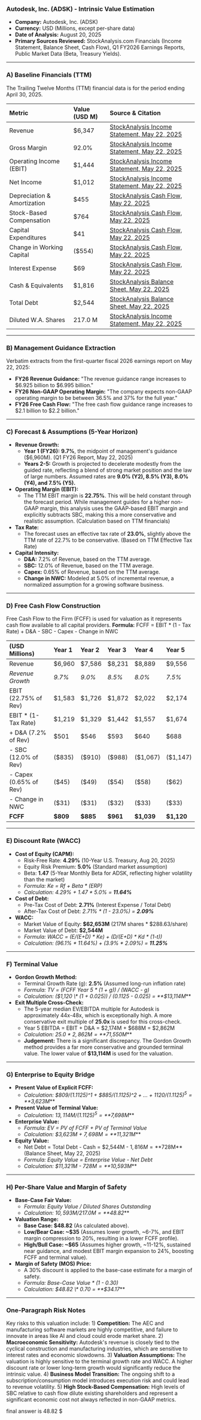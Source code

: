 ### **Autodesk, Inc. (ADSK) - Intrinsic Value Estimation**

*   **Company:** Autodesk, Inc. (ADSK)
*   **Currency:** USD (Millions, except per-share data)
*   **Date of Analysis:** August 20, 2025
*   **Primary Sources Reviewed:** StockAnalysis.com Financials (Income Statement, Balance Sheet, Cash Flow), Q1 FY2026 Earnings Reports, Public Market Data (Beta, Treasury Yields).

---

### **A) Baseline Financials (TTM)**

The Trailing Twelve Months (TTM) financial data is for the period ending April 30, 2025.

| Metric | Value (USD M) | Source & Citation |
| :--- | :--- | :--- |
| Revenue | $6,347 | [StockAnalysis Income Statement, May 22, 2025](https://stockanalysis.com/stocks/ADSK/financials/?p=quarterly) |
| Gross Margin | 92.0% | [StockAnalysis Income Statement, May 22, 2025](https://stockanalysis.com/stocks/ADSK/financials/?p=quarterly) |
| Operating Income (EBIT) | $1,444 | [StockAnalysis Income Statement, May 22, 2025](https://stockanalysis.com/stocks/ADSK/financials/?p=quarterly) |
| Net Income | $1,012 | [StockAnalysis Income Statement, May 22, 2025](https://stockanalysis.com/stocks/ADSK/financials/?p=quarterly) |
| Depreciation & Amortization | $455 | [StockAnalysis Cash Flow, May 22, 2025](https://stockanalysis.com/stocks/ADSK/financials/cash-flow-statement/?p=quarterly) |
| Stock-Based Compensation | $764 | [StockAnalysis Cash Flow, May 22, 2025](https://stockanalysis.com/stocks/ADSK/financials/cash-flow-statement/?p=quarterly) |
| Capital Expenditures | $41 | [StockAnalysis Cash Flow, May 22, 2025](https://stockanalysis.com/stocks/ADSK/financials/cash-flow-statement/?p=quarterly) |
| Change in Working Capital | ($554) | [StockAnalysis Cash Flow, May 22, 2025](https://stockanalysis.com/stocks/ADSK/financials/cash-flow-statement/?p=quarterly) |
| Interest Expense | $69 | [StockAnalysis Cash Flow, May 22, 2025](https://stockanalysis.com/stocks/ADSK/financials/cash-flow-statement/?p=quarterly) |
| Cash & Equivalents | $1,816 | [StockAnalysis Balance Sheet, May 22, 2025](https://stockanalysis.com/stocks/ADSK/financials/balance-sheet/?p=quarterly) |
| Total Debt | $2,544 | [StockAnalysis Balance Sheet, May 22, 2025](https://stockanalysis.com/stocks/ADSK/financials/balance-sheet/?p=quarterly) |
| Diluted W.A. Shares | 217.0 M | [StockAnalysis Income Statement, May 22, 2025](https://stockanalysis.com/stocks/ADSK/financials/?p=quarterly) |

---

### **B) Management Guidance Extraction**

Verbatim extracts from the first-quarter fiscal 2026 earnings report on May 22, 2025:
*   **FY26 Revenue Guidance:** "The revenue guidance range increases to $6.925 billion to $6.995 billion."
*   **FY26 Non-GAAP Operating Margin:** "The company expects non-GAAP operating margin to be between 36.5% and 37% for the full year."
*   **FY26 Free Cash Flow:** "The free cash flow guidance range increases to $2.1 billion to $2.2 billion."

---

### **C) Forecast & Assumptions (5-Year Horizon)**

*   **Revenue Growth:**
    *   **Year 1 (FY26):** **9.7%**, the midpoint of management's guidance ($6,960M). (Q1 FY26 Report, May 22, 2025)
    *   **Years 2-5:** Growth is projected to decelerate modestly from the guided rate, reflecting a blend of strong market position and the law of large numbers. Assumed rates are **9.0% (Y2), 8.5% (Y3), 8.0% (Y4), and 7.5% (Y5).**
*   **Operating Margin (EBIT):**
    *   The TTM EBIT margin is **22.75%**. This will be held constant through the forecast period. While management guides for a higher non-GAAP margin, this analysis uses the GAAP-based EBIT margin and explicitly subtracts SBC, making this a more conservative and realistic assumption. (Calculation based on TTM financials)
*   **Tax Rate:**
    *   The forecast uses an effective tax rate of **23.0%**, slightly above the TTM rate of 22.7% to be conservative. (Based on TTM Effective Tax Rate)
*   **Capital Intensity:**
    *   **D&A:** 7.2% of Revenue, based on the TTM average.
    *   **SBC:** 12.0% of Revenue, based on the TTM average.
    *   **Capex:** 0.65% of Revenue, based on the TTM average.
    *   **Change in NWC:** Modeled at 5.0% of incremental revenue, a normalized assumption for a growing software business.

---

### **D) Free Cash Flow Construction**

Free Cash Flow to the Firm (FCFF) is used for valuation as it represents cash flow available to all capital providers.
**Formula:** FCFF = EBIT \* (1 - Tax Rate) + D&A - SBC - Capex - Change in NWC

| (USD Millions) | **Year 1** | **Year 2** | **Year 3** | **Year 4** | **Year 5** |
| :--- | :--- | :--- | :--- | :--- | :--- |
| Revenue | $6,960 | $7,586 | $8,231 | $8,889 | $9,556 |
| *Revenue Growth* | *9.7%* | *9.0%* | *8.5%* | *8.0%* | *7.5%* |
| EBIT (22.75% of Rev) | $1,583 | $1,726 | $1,872 | $2,022 | $2,174 |
| EBIT \* (1-Tax Rate) | $1,219 | $1,329 | $1,442 | $1,557 | $1,674 |
| \+ D&A (7.2% of Rev) | $501 | $546 | $593 | $640 | $688 |
| \- SBC (12.0% of Rev) | ($835) | ($910) | ($988) | ($1,067) | ($1,147) |
| \- Capex (0.65% of Rev) | ($45) | ($49) | ($54) | ($58) | ($62) |
| \- Change in NWC | ($31) | ($31) | ($32) | ($33) | ($33) |
| **FCFF** | **$809** | **$885** | **$961** | **$1,039** | **$1,120** |

---

### **E) Discount Rate (WACC)**

*   **Cost of Equity (CAPM):**
    *   Risk-Free Rate: **4.29%** (10-Year U.S. Treasury, Aug 20, 2025)
    *   Equity Risk Premium: **5.0%** (Standard market assumption)
    *   Beta: **1.47** (5-Year Monthly Beta for ADSK, reflecting higher volatility than the market)
    *   *Formula: Ke = Rf + Beta \* (ERP)*
    *   *Calculation: 4.29% + 1.47 \* 5.0% = **11.64%***
*   **Cost of Debt:**
    *   Pre-Tax Cost of Debt: **2.71%** (Interest Expense / Total Debt)
    *   After-Tax Cost of Debt: *2.71% \* (1 - 23.0%) = **2.09%***
*   **WACC:**
    *   Market Value of Equity: **$62,653M** (217M shares \* $288.63/share)
    *   Market Value of Debt: **$2,544M**
    *   *Formula: WACC = (E/(E+D) \* Ke) + (D/(E+D) \* Kd \* (1-t))*
    *   *Calculation: (96.1% \* 11.64%) + (3.9% \* 2.09%) = **11.25%***

---

### **F) Terminal Value**

*   **Gordon Growth Method:**
    *   Terminal Growth Rate (g): **2.5%** (Assumed long-run inflation rate)
    *   *Formula: TV = (FCFF Year 5 \* (1 + g)) / (WACC - g)*
    *   *Calculation: ($1,120 \* (1 + 0.025)) / (0.1125 - 0.025) = **$13,114M***
*   **Exit Multiple Cross-Check:**
    *   The 5-year median EV/EBITDA multiple for Autodesk is approximately 44x-48x, which is exceptionally high. A more conservative exit multiple of **25.0x** is used for this cross-check.
    *   Year 5 EBITDA = EBIT + D&A = $2,174M + $688M = $2,862M
    *   *Calculation: 25.0 \* $2,862M = **$71,550M***
    *   **Judgement:** There is a significant discrepancy. The Gordon Growth method provides a far more conservative and grounded terminal value. The lower value of **$13,114M** is used for the valuation.

---

### **G) Enterprise to Equity Bridge**

*   **Present Value of Explicit FCFF:**
    *   *Calculation: $809/(1.1125)^1 + $885/(1.1125)^2 + ... + $1120/(1.1125)^5 = **$3,623M***
*   **Present Value of Terminal Value:**
    *   *Calculation: $13,114M / (1.1125)^5 = **$7,698M***
*   **Enterprise Value:**
    *   *Formula: EV = PV of FCFF + PV of Terminal Value*
    *   *Calculation: $3,623M + $7,698M = **$11,321M***
*   **Equity Value:**
    *   Net Debt = Total Debt - Cash = $2,544M - $1,816M = **$728M** (Balance Sheet, May 22, 2025)
    *   *Formula: Equity Value = Enterprise Value - Net Debt*
    *   *Calculation: $11,321M - $728M = **$10,593M***

---

### **H) Per-Share Value and Margin of Safety**

*   **Base-Case Fair Value:**
    *   *Formula: Equity Value / Diluted Shares Outstanding*
    *   *Calculation: $10,593M / 217.0M = **$48.82***
*   **Valuation Range:**
    *   **Base Case: $48.82** (As calculated above).
    *   **Low/Bear Case: ~$35** (Assumes lower growth, ~6-7%, and EBIT margin compression to 20%, resulting in a lower FCFF profile).
    *   **High/Bull Case: ~$65** (Assumes higher growth, ~11-12%, sustained near guidance, and modest EBIT margin expansion to 24%, boosting FCFF and terminal value).
*   **Margin of Safety (MOS) Price:**
    *   A 30% discount is applied to the base-case estimate for a margin of safety.
    *   *Formula: Base-Case Value \* (1 - 0.30)*
    *   *Calculation: $48.82 \* 0.70 = **$34.17***

---

### **One-Paragraph Risk Notes**

Key risks to this valuation include: 1) **Competition:** The AEC and manufacturing software markets are highly competitive, and failure to innovate in areas like AI and cloud could erode market share. 2) **Macroeconomic Sensitivity:** Autodesk's revenue is closely tied to the cyclical construction and manufacturing industries, which are sensitive to interest rates and economic slowdowns. 3) **Valuation Assumptions:** The valuation is highly sensitive to the terminal growth rate and WACC. A higher discount rate or lower long-term growth would significantly reduce the intrinsic value. 4) **Business Model Transition:** The ongoing shift to a subscription/consumption model introduces execution risk and could lead to revenue volatility. 5) **High Stock-Based Compensation:** High levels of SBC relative to cash flow dilute existing shareholders and represent a significant economic cost not always reflected in non-GAAP metrics.

final answer is 48.82 $